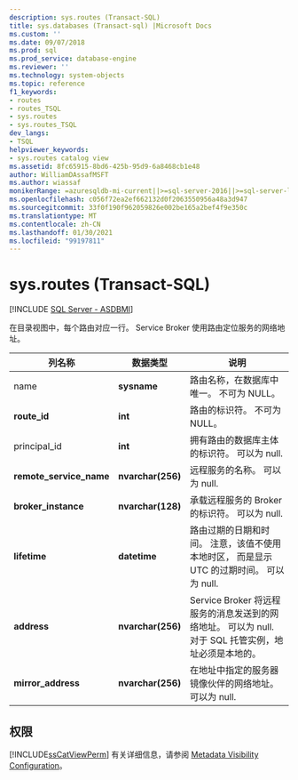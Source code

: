 ```yaml
---
description: sys.routes (Transact-SQL)
title: sys.databases (Transact-sql) |Microsoft Docs
ms.custom: ''
ms.date: 09/07/2018
ms.prod: sql
ms.prod_service: database-engine
ms.reviewer: ''
ms.technology: system-objects
ms.topic: reference
f1_keywords:
- routes
- routes_TSQL
- sys.routes
- sys.routes_TSQL
dev_langs:
- TSQL
helpviewer_keywords:
- sys.routes catalog view
ms.assetid: 8fc65915-8bd6-425b-95d9-6a8468cb1e48
author: WilliamDAssafMSFT
ms.author: wiassaf
monikerRange: =azuresqldb-mi-current||>=sql-server-2016||>=sql-server-linux-2017
ms.openlocfilehash: c056f72ea2ef662132d0f2063550956a48a3d947
ms.sourcegitcommit: 33f0f190f962059826e002be165a2bef4f9e350c
ms.translationtype: MT
ms.contentlocale: zh-CN
ms.lasthandoff: 01/30/2021
ms.locfileid: "99197811"
---
```

# <a name="sysroutes-transact-sql"></a>sys.routes (Transact-SQL)
[!INCLUDE [SQL Server - ASDBMI](../../includes/applies-to-version/sql-asdbmi.md)]

  在目录视图中，每个路由对应一行。 Service Broker 使用路由定位服务的网络地址。   

|列名称|数据类型|说明|  
|-----------------|---------------|-----------------|  
|name|**sysname**|路由名称，在数据库中唯一。 不可为 NULL。|  
|**route_id**|**int**|路由的标识符。 不可为 NULL。|  
|principal_id|**int**|拥有路由的数据库主体的标识符。 可以为 null.|  
|**remote_service_name**|**nvarchar(256)**|远程服务的名称。 可以为 null.|  
|**broker_instance**|**nvarchar(128)**|承载远程服务的 Broker 的标识符。 可以为 null.|  
|**lifetime**|**datetime**|路由过期的日期和时间。 注意，该值不使用本地时区， 而是显示 UTC 的过期时间。 可以为 null.|  
|**address**|**nvarchar(256)**|Service Broker 将远程服务的消息发送到的网络地址。 可以为 null. 对于 SQL 托管实例，地址必须是本地的。|  
|**mirror_address**|**nvarchar(256)**|在地址中指定的服务器镜像伙伴的网络地址。 可以为 null.|  
  
## <a name="permissions"></a>权限  
 [!INCLUDE[ssCatViewPerm](../../includes/sscatviewperm-md.md)] 有关详细信息，请参阅 [Metadata Visibility Configuration](../../relational-databases/security/metadata-visibility-configuration.md)。  
  
  
